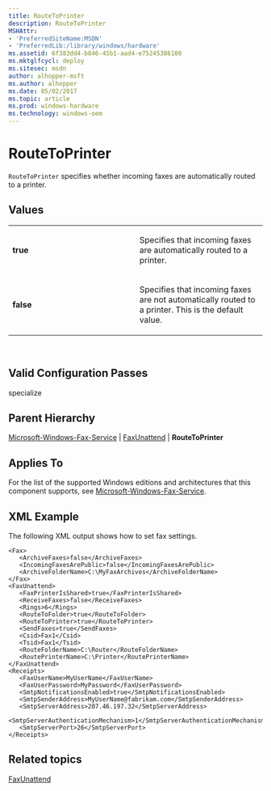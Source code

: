 ```yaml
---
title: RouteToPrinter
description: RouteToPrinter
MSHAttr:
- 'PreferredSiteName:MSDN'
- 'PreferredLib:/library/windows/hardware'
ms.assetid: 6f383dd4-b846-45b1-aad4-e75245386108
ms.mktglfcycl: deploy
ms.sitesec: msdn
author: alhopper-msft
ms.author: alhopper
ms.date: 05/02/2017
ms.topic: article
ms.prod: windows-hardware
ms.technology: windows-oem
---
```


# RouteToPrinter


`RouteToPrinter` specifies whether incoming faxes are automatically routed to a printer.

## Values


<table>
<colgroup>
<col width="50%" />
<col width="50%" />
</colgroup>
<tbody>
<tr class="odd">
<td><p><strong>true</strong></p></td>
<td><p>Specifies that incoming faxes are automatically routed to a printer.</p></td>
</tr>
<tr class="even">
<td><p><strong>false</strong></p></td>
<td><p>Specifies that incoming faxes are not automatically routed to a printer. This is the default value.</p></td>
</tr>
</tbody>
</table>

 

## Valid Configuration Passes


specialize

## Parent Hierarchy


[Microsoft-Windows-Fax-Service](microsoft-windows-fax-service.md) | [FaxUnattend](microsoft-windows-fax-service-faxunattend.md) | **RouteToPrinter**

## Applies To


For the list of the supported Windows editions and architectures that this component supports, see [Microsoft-Windows-Fax-Service](microsoft-windows-fax-service.md).

## XML Example


The following XML output shows how to set fax settings.

```
<Fax>
   <ArchiveFaxes>false</ArchiveFaxes>
   <IncomingFaxesArePublic>false</IncomingFaxesArePublic>
   <ArchiveFolderName>C:\MyFaxArchives</ArchiveFolderName>
</Fax>
<FaxUnattend>
   <FaxPrinterIsShared>true</FaxPrinterIsShared>
   <ReceiveFaxes>false</ReceiveFaxes>
   <Rings>6</Rings>
   <RouteToFolder>true</RouteToFolder>
   <RouteToPrinter>true</RouteToPrinter>
   <SendFaxes>true</SendFaxes>
   <Csid>Fax1</Csid>
   <Tsid>Fax1</Tsid>
   <RouteFolderName>C:\Router</RouteFolderName>
   <RoutePrinterName>C:\Printer</RoutePrinterName>
</FaxUnattend>
<Receipts>
   <FaxUserName>MyUserName</FaxUserName>
   <FaxUserPassword>MyPassword</FaxUserPassword>
   <SmtpNotificationsEnabled>true</SmtpNotificationsEnabled>
   <SmtpSenderAddress>MyUserName@fabrikam.com</SmtpSenderAddress>
   <SmtpServerAddress>207.46.197.32</SmtpServerAddress>
   <SmtpServerAuthenticationMechanism>1</SmtpServerAuthenticationMechanism>
   <SmtpServerPort>26</SmtpServerPort>
</Receipts>
```

## Related topics


[FaxUnattend](microsoft-windows-fax-service-faxunattend.md)

 

 







